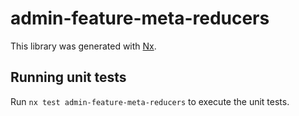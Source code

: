 # admin-feature-meta-reducers

This library was generated with [Nx](https://nx.dev).

## Running unit tests

Run `nx test admin-feature-meta-reducers` to execute the unit tests.
